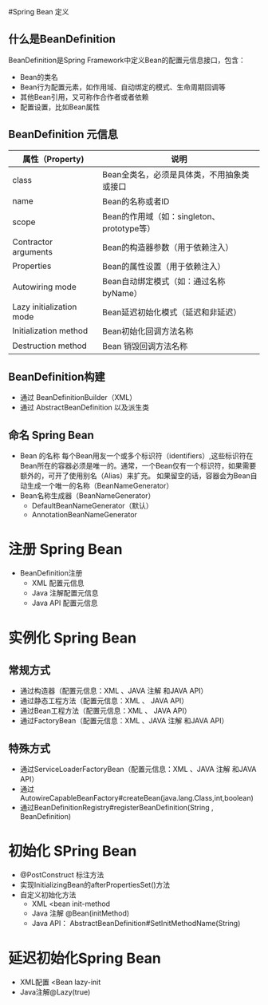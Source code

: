 #Spring Bean 定义

## 什么是BeanDefinition
BeanDefinition是Spring Framework中定义Bean的配置元信息接口，包含：
* Bean的类名
* Bean行为配置元素，如作用域、自动绑定的模式、生命周期回调等
* 其他Bean引用，又可称作合作者或者依赖
* 配置设置，比如Bean属性

##  BeanDefinition 元信息
|  属性（Property)   | 说明  |
|  ----  | ----  |
| class  | Bean全类名，必须是具体类，不用抽象类或接口 |
| name  | Bean的名称或者ID |
| scope  | Bean的作用域（如：singleton、prototype等） |
| Contractor arguments  | Bean的构造器参数（用于依赖注入） |
| Properties  |  Bean的属性设置（用于依赖注入） |
| Autowiring mode  |  Bean自动绑定模式（如：通过名称byName） |
| Lazy initialization mode  |  Bean延迟初始化模式（延迟和非延迟） |
| Initialization method  |  Bean初始化回调方法名称 |
| Destruction method  | Bean 销毁回调方法名称 |

## BeanDefinition构建
* 通过 BeanDefinitionBuilder（XML）
* 通过 AbstractBeanDefinition 以及派生类

## 命名 Spring Bean
* Bean 的名称
每个Bean用友一个或多个标识符（identifiers）,这些标识符在Bean所在的容器必须是唯一的。通常，一个Bean仅有一个标识符，如果需要额外的，可开了使用别名（Alias）来扩充。
如果留空的话，容器会为Bean自动生成一个唯一的名称（BeanNameGenerator）
* Bean名称生成器（BeanNameGenerator）
    * DefaultBeanNameGenerator（默认）
    * AnnotationBeanNameGenerator
 
# 注册 Spring Bean
* BeanDefinition注册
    * XML 配置元信息
    * Java 注解配置元信息
    * Java API 配置元信息
  
# 实例化 Spring Bean
## 常规方式
* 通过构造器（配置元信息：XML 、JAVA 注解 和JAVA API）
* 通过静态工程方法（配置元信息：XML 、 JAVA API）
* 通过Bean工程方法（配置元信息：XML 、 JAVA API）
* 通过FactoryBean（配置元信息：XML 、JAVA 注解 和JAVA API）
## 特殊方式
* 通过ServiceLoaderFactoryBean（配置元信息：XML 、JAVA 注解 和JAVA API）
* 通过AutowireCapableBeanFactory#createBean(java.lang.Class,int,boolean)
* 通过BeanDefinitionRegistry#registerBeanDefinition(String , BeanDefinition)

# 初始化 SPring Bean
* @PostConstruct 标注方法
* 实现InitializingBean的afterPropertiesSet()方法
* 自定义初始化方法
    * XML <bean init-method
    * Java 注解 @Bean(initMethod)
    * Java API： AbstractBeanDefinition#SetInitMethodName(String)
    
# 延迟初始化Spring Bean
* XML配置 <Bean lazy-init
* Java注解@Lazy(true)